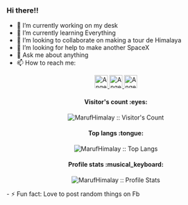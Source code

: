 <!-- # Memento
A single Page Service Page for Wedding Photography where users can order, track their services. Customers can review services also. Customer and Admin have separate functionalities. Admin can add/update/delete services. 

[Live Website](https://memento-auth.firebaseapp.com/) | [Live API Server](https://shrouded-beach-88196.herokuapp.com/products)

## Features 
* Customers can book orders from Homepage
* Customers/Admin has to sign up to get access to their dashboard
* Customers Can pay with their Credit card. Stripe Payment gateway is used here
* Admin can add/update services. Admin also can make another person admin.
## Frontend Technology: 
* ReactJS
* Bootstrap5
* CSS3
## Backend Technology
* Node.js
* Express.js
* MongoDB
* Firebase Authentication
* Stripe.js

Frontend is deployed in Firebase, Backend is deployed in Heroku

[Backend Repository](https://github.com/MarufHimalay/memento-server) -->

### Hi there!!

- 🔭 I’m currently working on my desk
- 🌱 I’m currently learning Everything 
- 👯 I’m looking to collaborate on making a tour de Himalaya
- 🤔 I’m looking for help to make another SpaceX
- 💬 Ask me about anything
- 📫 How to reach me: 
 <p align="center">
 <a href="https://www.linkedin.com/in/moinuddinmaruf/">
    <img src="https://www.vectorlogo.zone/logos/linkedin/linkedin-icon.svg" alt="Angel Santiago Jaime Zavala's LinkedIn Profile" height="30" width="30">
  </a>
  </a>
  <a href="https://m-u-maruf1999.medium.com/">
    <img src="https://www.vectorlogo.zone/logos/medium/medium-tile.svg" alt="Angel Santiago Jaime Zavala's Medium Profile" height="30" width="30">
  </a>
  <a href="https://www.facebook.com/maruf.moeen/">
    <img src="https://www.vectorlogo.zone/logos/facebook/facebook-official.svg" alt="Angel Santiago Jaime Zavala's Medium Profile" height="30" width="30">
  </a>
  </p>
  <h4 align="center">Visitor's count :eyes:</h4>
  <p align="center"><img src="https://profile-counter.glitch.me/{MarufHimalay}/count.svg" alt="MarufHimalay :: Visitor's Count" /></p>

<h4 align="center">Top langs :tongue:</h4>

<p align="center"><img src="https://github-readme-stats.vercel.app/api/top-langs/?username=MarufHimalay&langs_count=10&theme=tokyonight&layout=compact" alt="MarufHimalay :: Top Langs" /></p>
<h4 align="center">Profile stats :musical_keyboard:</h4>

<p align="center"><img src="https://github-readme-stats.vercel.app/api?username=MarufHimalay&show_icons=true&theme=synthwave" alt="MarufHimalay :: Profile Stats" /></p>
- ⚡ Fun fact: Love to post random things on Fb
